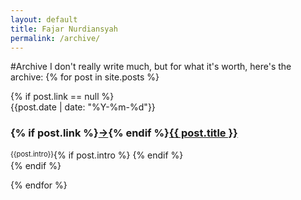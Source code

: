 ```yaml
---
layout: default
title: Fajar Nurdiansyah
permalink: /archive/
---
```

#Archive
I don't really write much, but for what it's worth, here's the archive:
{% for post in site.posts %}

<div>		
	<div>
	{% if post.link == null %}
		<div class="archivedate">
			{{post.date | date: "%Y-%m-%d"}} 
		</div>
		<div class="archivepost">
			<h3 style="">{% if post.link %}<a href="{{post.link}}">→</a>{% endif %}<a href="{{post.url}}">{{ post.title }}</a></h3>
			{% if post.intro %}
				<div style="float:left; font-size: 80%;">
					{{post.intro}}
				</div>
			{% endif %}
		</div>
	{% endif %}
	</div>		
</div>

{% endfor %}
